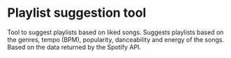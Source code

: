 # Playlist suggestion tool
Tool to suggest playlists based on liked songs. Suggests playlists based on the genres, tempo (BPM), popularity, danceability and energy of the songs. 
Based on the data returned by the Spotify API.
